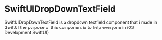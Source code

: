 # SwiftUIDropDownTextField
SwiftUIDropDownTextField is a dropdown textfield component that i  made in SwiftUI the purpose of this component is to help everyone in iOS Development(SwiftUI)
